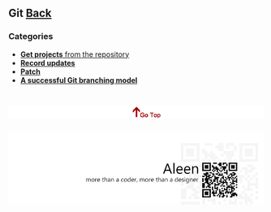 ## Git	[Back](./../Readme.md)

### Categories

- [**Get projects** from the repository](./get/get.md)
- [**Record updates**](./record/record.md)
- [**Patch**](./patch/patch.md)
- [**A successful Git branching model**](./itmodel.m‫gitmodel/‫gd)

<a href="#" style="left:200px;"><img src="./../pic/gotop.png"></a>
=====
<a href="http://aleen42.github.io/" target="_blank" ><img src="./../pic/tail.gif"></a>
